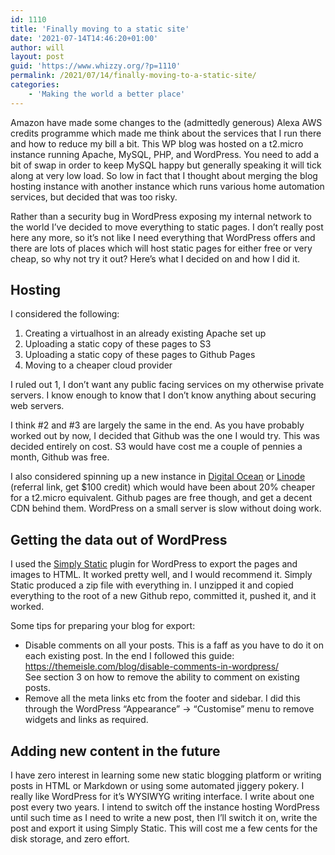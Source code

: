 ```yaml
---
id: 1110
title: 'Finally moving to a static site'
date: '2021-07-14T14:46:20+01:00'
author: will
layout: post
guid: 'https://www.whizzy.org/?p=1110'
permalink: /2021/07/14/finally-moving-to-a-static-site/
categories:
    - 'Making the world a better place'
---
```


Amazon have made some changes to the (admittedly generous) Alexa AWS credits programme which made me think about the services that I run there and how to reduce my bill a bit. This WP blog was hosted on a t2.micro instance running Apache, MySQL, PHP, and WordPress. You need to add a bit of swap in order to keep MySQL happy but generally speaking it will tick along at very low load. So low in fact that I thought about merging the blog hosting instance with another instance which runs various home automation services, but decided that was too risky.

Rather than a security bug in WordPress exposing my internal network to the world I’ve decided to move everything to static pages. I don’t really post here any more, so it’s not like I need everything that WordPress offers and there are lots of places which will host static pages for either free or very cheap, so why not try it out? Here’s what I decided on and how I did it.

## Hosting

I considered the following:

1. Creating a virtualhost in an already existing Apache set up
2. Uploading a static copy of these pages to S3
3. Uploading a static copy of these pages to Github Pages
4. Moving to a cheaper cloud provider

I ruled out 1, I don’t want any public facing services on my otherwise private servers. I know enough to know that I don’t know anything about securing web servers.

I think #2 and #3 are largely the same in the end. As you have probably worked out by now, I decided that Github was the one I would try. This was decided entirely on cost. S3 would have cost me a couple of pennies a month, Github was free.

I also considered spinning up a new instance in [Digital Ocean](http://do.co/lnl) or [Linode](https://linode.com/latenightlinux) (referral link, get $100 credit) which would have been about 20% cheaper for a t2.micro equivalent. Github pages are free though, and get a decent CDN behind them. WordPress on a small server is slow without doing work.

## Getting the data out of WordPress

I used the [Simply Static](https://patrickposner.dev/plugins/simply-static/) plugin for WordPress to export the pages and images to HTML. It worked pretty well, and I would recommend it. Simply Static produced a zip file with everything in. I unzipped it and copied everything to the root of a new Github repo, committed it, pushed it, and it worked.

Some tips for preparing your blog for export:

- Disable comments on all your posts. This is a faff as you have to do it on each existing post. In the end I followed this guide: <https://themeisle.com/blog/disable-comments-in-wordpress/>  
    See section 3 on how to remove the ability to comment on existing posts.
- Remove all the meta links etc from the footer and sidebar. I did this through the WordPress “Appearance” -&gt; “Customise” menu to remove widgets and links as required.

## Adding new content in the future

I have zero interest in learning some new static blogging platform or writing posts in HTML or Markdown or using some automated jiggery pokery. I really like WordPress for it’s WYSIWYG writing interface. I write about one post every two years. I intend to switch off the instance hosting WordPress until such time as I need to write a new post, then I’ll switch it on, write the post and export it using Simply Static. This will cost me a few cents for the disk storage, and zero effort.
